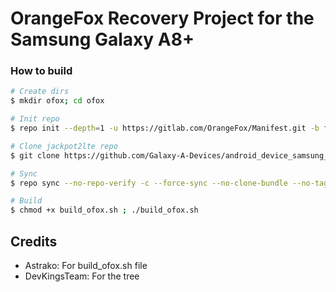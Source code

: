 # OrangeFox Recovery Project for the Samsung Galaxy A8+

### How to build ###

```bash
# Create dirs
$ mkdir ofox; cd ofox

# Init repo
$ repo init --depth=1 -u https://gitlab.com/OrangeFox/Manifest.git -b fox_9.0

# Clone jackpot2lte repo
$ git clone https://github.com/Galaxy-A-Devices/android_device_samsung_jackpot2lte -b fox-9.0 device/samsung/jackpot2lte

# Sync
$ repo sync --no-repo-verify -c --force-sync --no-clone-bundle --no-tags --optimized-fetch --prune -j`nproc`

# Build
$ chmod +x build_ofox.sh ; ./build_ofox.sh
```

## Credits
* Astrako: For build_ofox.sh file
* DevKingsTeam: For the tree
